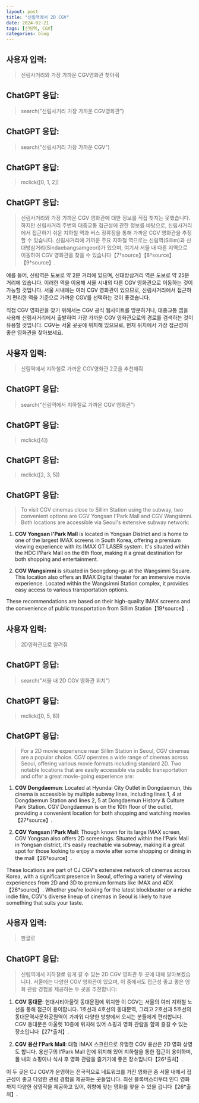 ```yaml
---
layout: post
title: "신림역에서 2D CGV"
date: 2024-02-21
tags: [신림역, CGV]
categories: blog
---
```


## 사용자 입력:
> 신림사거리와 가장 가까운 CGV영화관 찾아줘

## ChatGPT 응답:
> search("신림사거리 가장 가까운 CGV영화관")

## ChatGPT 응답:
> search("신림사거리 가장 가까운 CGV")

## ChatGPT 응답:
> mclick([0, 1, 2])

## ChatGPT 응답:
> 신림사거리와 가장 가까운 CGV 영화관에 대한 정보를 직접 찾지는 못했습니다. 하지만 신림사거리 주변의 대중교통 접근성에 관한 정보를 바탕으로, 신림사거리에서 접근하기 쉬운 지하철 역과 버스 정류장을 통해 가까운 CGV 영화관을 추정할 수 있습니다. 신림사거리에 가까운 주요 지하철 역으로는 신림역(Sillim)과 신대방삼거리(Sindaebangsamgeori)가 있으며, 여기서 서울 내 다른 지역으로 이동하여 CGV 영화관을 찾을 수 있습니다【7†source】【8†source】【9†source】.

예를 들어, 신림역은 도보로 약 2분 거리에 있으며, 신대방삼거리 역은 도보로 약 25분 거리에 있습니다. 이러한 역을 이용해 서울 시내의 다른 CGV 영화관으로 이동하는 것이 가능할 것입니다. 서울 시내에는 여러 CGV 영화관이 있으므로, 신림사거리에서 접근하기 편리한 역을 기준으로 가까운 CGV를 선택하는 것이 좋겠습니다.

직접 CGV 영화관을 찾기 위해서는 CGV 공식 웹사이트를 방문하거나, 대중교통 앱을 사용해 신림사거리에서 출발하여 가장 가까운 CGV 영화관으로의 경로를 검색하는 것이 유용할 것입니다. CGV는 서울 곳곳에 위치해 있으므로, 현재 위치에서 가장 접근성이 좋은 영화관을 찾아보세요.

## 사용자 입력:
> 신림역에서 지하철로 가까운 CGV영화관 2곳을 추천해줘

## ChatGPT 응답:
> search("신림역에서 지하철로 가까운 CGV 영화관")

## ChatGPT 응답:
> mclick([4])

## ChatGPT 응답:
> mclick([2, 3, 5])

## ChatGPT 응답:
> To visit CGV cinemas close to Sillim Station using the subway, two convenient options are CGV Yongsan I'Park Mall and CGV Wangsimni. Both locations are accessible via Seoul's extensive subway network:

1. **CGV Yongsan I'Park Mall** is located in Yongsan District and is home to one of the largest IMAX screens in South Korea, offering a premium viewing experience with its IMAX GT LASER system. It's situated within the HDC I'Park Mall on the 6th floor, making it a great destination for both shopping and entertainment.

2. **CGV Wangsimni** is situated in Seongdong-gu at the Wangsimni Square. This location also offers an IMAX Digital theater for an immersive movie experience. Located within the Wangsimni Station complex, it provides easy access to various transportation options.

These recommendations are based on their high-quality IMAX screens and the convenience of public transportation from Sillim Station【19†source】.

## 사용자 입력:
> 2D영화관으로 알려줘

## ChatGPT 응답:
> search("서울 내 2D CGV 영화관 위치")

## ChatGPT 응답:
> mclick([0, 5, 8])

## ChatGPT 응답:
> For a 2D movie experience near Sillim Station in Seoul, CGV cinemas are a popular choice. CGV operates a wide range of cinemas across Seoul, offering various movie formats including standard 2D. Two notable locations that are easily accessible via public transportation and offer a great movie-going experience are:

1. **CGV Dongdaemun**: Located at Hyundai City Outlet in Dongdaemun, this cinema is accessible by multiple subway lines, including lines 1, 4 at Dongdaemun Station and lines 2, 5 at Dongdaemun History & Culture Park Station. CGV Dongdaemun is on the 10th floor of the outlet, providing a convenient location for both shopping and watching movies【27†source】.

2. **CGV Yongsan I'Park Mall**: Though known for its large IMAX screen, CGV Yongsan also offers 2D screenings. Situated within the I'Park Mall in Yongsan district, it's easily reachable via subway, making it a great spot for those looking to enjoy a movie after some shopping or dining in the mall【26†source】.

These locations are part of CJ CGV's extensive network of cinemas across Korea, with a significant presence in Seoul, offering a variety of viewing experiences from 2D and 3D to premium formats like IMAX and 4DX【26†source】. Whether you're looking for the latest blockbuster or a niche indie film, CGV's diverse lineup of cinemas in Seoul is likely to have something that suits your taste.

## 사용자 입력:
> 한글로

## ChatGPT 응답:
> 신림역에서 지하철로 쉽게 갈 수 있는 2D CGV 영화관 두 곳에 대해 알아보겠습니다. 서울에는 다양한 CGV 영화관이 있으며, 이 중에서도 접근성 좋고 좋은 영화 관람 경험을 제공하는 두 곳을 추천합니다:

1. **CGV 동대문**: 현대시티아울렛 동대문점에 위치한 이 CGV는 서울의 여러 지하철 노선을 통해 접근이 용이합니다. 1호선과 4호선의 동대문역, 그리고 2호선과 5호선의 동대문역사문화공원역이 가까워 다양한 방향에서 오시는 분들에게 편리합니다. CGV 동대문은 아울렛 10층에 위치해 있어 쇼핑과 영화 관람을 함께 즐길 수 있는 장소입니다【27†출처】.

2. **CGV 용산 I'Park Mall**: 대형 IMAX 스크린으로 유명한 CGV 용산은 2D 영화 상영도 합니다. 용산구의 I'Park Mall 안에 위치해 있어 지하철을 통한 접근이 용이하며, 몰 내의 쇼핑이나 식사 후 영화 관람을 즐기기에 좋은 장소입니다【26†출처】.

이 두 곳은 CJ CGV가 운영하는 전국적으로 네트워크를 가진 영화관 중 서울 내에서 접근성이 좋고 다양한 관람 경험을 제공하는 곳들입니다. 최신 블록버스터부터 인디 영화까지 다양한 상영작을 제공하고 있어, 취향에 맞는 영화를 찾을 수 있을 겁니다【26†출처】.

